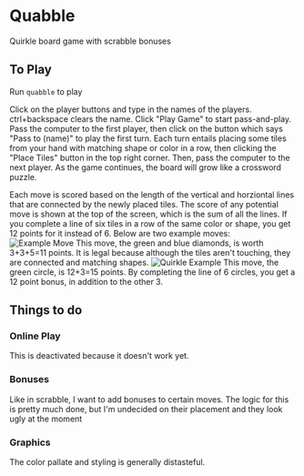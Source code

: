 # Quabble
Quirkle board game with scrabble bonuses

## To Play
Run `quabble` to play

Click on the player buttons and type in the names of the players. ctrl+backspace clears the name. Click "Play Game" to start pass-and-play. Pass the computer to the first player, then click on the button which says "Pass to (name)" to play the first turn. Each turn entails placing some tiles from your hand with matching shape or color in a row, then clicking the "Place Tiles" button in the top right corner. Then, pass the computer to the next player. As the game continues, the board will grow like a crossword puzzle.

Each move is scored based on the length of the vertical and horziontal lines that are connected by the newly placed tiles. The score of any potential move is shown at the top of the screen, which is the sum of all the lines. If you complete a line of six tiles in a row of the same color or shape, you get 12 points for it instead of 6.
Below are two example moves:
![Example Move](https://user-images.githubusercontent.com/95844502/148012447-4aa5d4fa-92a2-4c3d-a982-ad7497783a56.png)
This move, the green and blue diamonds, is worth 3+3+5=11 points. It is legal because although the tiles aren't touching, they are connected and matching shapes.
![Quirkle Example](https://user-images.githubusercontent.com/95844502/148012461-47f16bab-4826-44f7-a71a-8939156f61b4.png)
This move, the green circle, is 12+3=15 points. By completing the line of 6 circles, you get a 12 point bonus, in addition to the other 3.

## Things to do

### Online Play
This is deactivated because it doesn't work yet.
### Bonuses
Like in scrabble, I want to add bonuses to certain moves. The logic for this is pretty much done, but I'm undecided on their placement and they look ugly at the moment
### Graphics
The color pallate and styling is generally distasteful.
